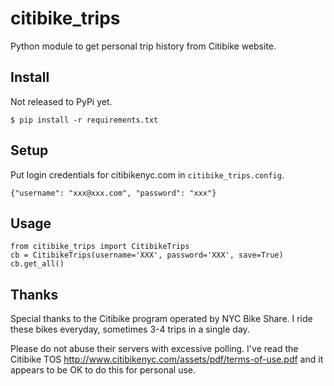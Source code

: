 # citibike_trips

Python module to get personal trip history from Citibike website.

## Install

Not released to PyPi yet.

```
$ pip install -r requirements.txt
```

## Setup

Put login credentials for citibikenyc.com in `citibike_trips.config`.

```
{"username": "xxx@xxx.com", "password": "xxx"}
```

## Usage

```
from citibike_trips import CitibikeTrips
cb = CitibikeTrips(username='XXX', password='XXX', save=True)
cb.get_all()
```

## Thanks

Special thanks to the Citibike program operated by NYC Bike Share. I
ride these bikes everyday, sometimes 3-4 trips in a single day.

Please do not abuse their servers with excessive polling. I've read the
Citibike TOS http://www.citibikenyc.com/assets/pdf/terms-of-use.pdf and
it appears to be OK to do this for personal use.

